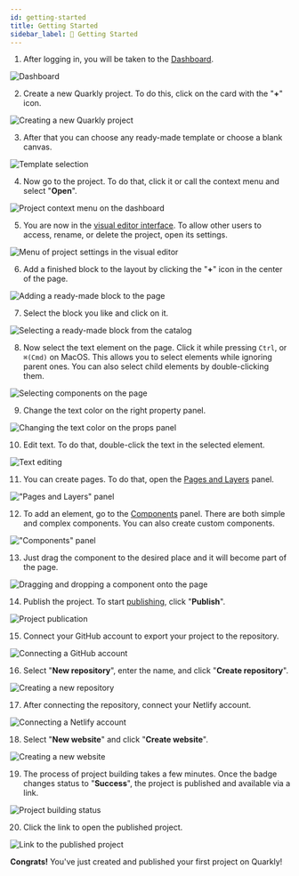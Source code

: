 ```yaml
---
id: getting-started
title: Getting Started
sidebar_label: 🚀 Getting Started
---
```


1. After logging in, you will be taken to the [Dashboard](/interface/dashboard/overview).

![Dashboard](/scr/getting-started-dashboard-default.png)

2. Create a new Quarkly project. To do this, click on the card with the "**+**" icon. 
   
![Creating a new Quarkly project](/scr/getting-started-dashboard-creating.png)

3. After that you can choose any ready-made template or choose a blank canvas.

![Template selection](/scr/getting-started-template-selection.png)

4. Now go to the project. To do that, click it or call the context menu and select "**Open**". 

![Project context menu on the dashboard](/scr/getting-started-dashboard-opening.png)

5. You are now in the [visual editor interface](/interface/overview). To allow other users to access, rename, or delete the project, open its settings. 

![Menu of project settings in the visual editor](/scr/getting-started-interface-project-actions.png)

6. Add a finished block to the layout by clicking the "**+**" icon in the center of the page. 

![Adding a ready-made block to the page](/scr/getting-started-interface-add-block.png)

7. Select the block you like and click on it. 

![Selecting a ready-made block from the catalog](/scr/getting-started-interface-choose-block.png)

8.  Now select the text element on the page. Click it while pressing `Ctrl`, or `⌘(Cmd)` on MacOS. This allows you to select elements while ignoring parent ones. You can also select child elements by double-clicking them. 

![Selecting components on the page](/scr/getting-started-interface-select-element.png)

9.  Change the text color on the right property panel. 

![Changing the text color on the props panel](/scr/getting-started-interface-edit-font-color.png)

10.  Edit text. To do that, double-click the text in the selected element. 

![Text editing](/scr/getting-started-interface-edit-text.png)

11.  You can create pages. To do that, open the [Pages and Layers](/interface/left-panels/pages-and-layers/overview) panel. 

!["Pages and Layers" panel](/scr/getting-started-interface-pages-and-layers.png)

12.  To add an element, go to the [Components](/interface/components/overview) panel. There are both simple and complex components. You can also create custom components. 

!["Components" panel](/scr/getting-started-interface-components.png)

13. Just drag the component to the desired place and it will become part of the page. 

![Dragging and dropping a component onto the page](/scr/getting-started-interface-add-new-element.png)

14. Publish the project. To start [publishing](/interface/top-bar/publication/overview), click "**Publish**". 

![Project publication](/scr/getting-started-interface-publish-button.png)

15. Connect your GitHub account to export your project to the repository. 

![Connecting a GitHub account](/scr/getting-started-interface-publication-window.png)

16. Select "**New repository**", enter the name, and click "**Create repository**". 

![Creating a new repository](/scr/getting-started-interface-destination-new-repository.png)

17. After connecting the repository, connect your Netlify account. 

![Connecting a Netlify account](/scr/getting-started-interface-publication-netlify.png)

18. Select "**New website**" and click "**Create website**". 

![Creating a new website](/scr/getting-started-interface-publication-netlify-new-site.png)

19. The process of project building takes a few minutes. Once the badge changes status to "**Success**", the project is published and available via a link. 

![Project building status](/scr/getting-started-interface-publication-netlify-status.png)

20. Click the link to open the published project. 

![Link to the published project](/scr/getting-started-interface-publication-netlify-link.png)

**Congrats!** You've just created and published your first project on Quarkly!


